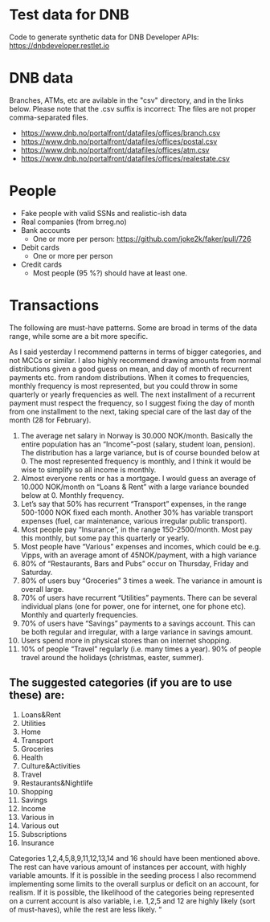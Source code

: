 # Test data for DNB

Code to generate synthetic data for DNB Developer APIs: https://dnbdeveloper.restlet.io

# DNB data

Branches, ATMs, etc are avilable in the "csv" directory, and in the links below. Please note that the .csv suffix is incorrect: The files are not proper comma-separated files.

* https://www.dnb.no/portalfront/datafiles/offices/branch.csv
* https://www.dnb.no/portalfront/datafiles/offices/postal.csv
* https://www.dnb.no/portalfront/datafiles/offices/atm.csv
* https://www.dnb.no/portalfront/datafiles/offices/realestate.csv

# People

- Fake people with valid SSNs and realistic-ish data
- Real companies (from brreg.no)
- Bank accounts
    - One or more per person: https://github.com/joke2k/faker/pull/726
- Debit cards
    - One or more per person
- Credit cards
    - Most people (95 %?) should have at least one.

# Transactions

The following are must-have patterns. Some are broad in terms of the data range, while some are a bit more specific.

As I said yesterday I recommend patterns in terms of bigger categories, and not MCCs or similar. I also highly recommend drawing amounts from normal distributions given a good guess on mean, and day of month of recurrent payments etc. from random distributions. When it comes to frequencies, monthly frequency is most represented, but you could throw in some quarterly or yearly frequencies as well. The next installment of a recurrent payment must respect the frequency, so I suggest fixing the day of month from one installment to the next, taking special care of the last day of the month (28 for February).

 
1. The average net salary in Norway is 30.000 NOK/month. Basically the entire population has an “Income”-post (salary, student loan, pension). The distribution has a large variance, but is of course bounded below at 0. The most represented frequency is monthly, and I think it would be wise to simplify so all income is monthly.
1. Almost everyone rents or has a mortgage. I would guess an average of 10.000 NOK/month on “Loans & Rent” with a large variance bounded below at 0. Monthly frequency.
1. Let’s say that 50% has recurrent “Transport” expenses, in the range 500-1000 NOK fixed each month. Another 30% has variable transport expenses (fuel, car maintenance, various irregular public transport).
1. Most people pay “Insurance”, in the range 150-2500/month. Most pay this monthly, but some pay this quarterly or yearly.
1. Most people have “Various” expenses and incomes, which could be e.g. Vipps, with an average amont of 45NOK/payment, with a high variance
1. 80% of “Restaurants, Bars and Pubs” occur on Thursday, Friday and Saturday.
1. 80% of users buy “Groceries” 3 times a week. The variance in amount is overall large.
1. 70% of users have recurrent “Utilities” payments. There can be several individual plans (one for power, one for internet, one for phone etc). Monthly and quarterly frequencies.
1. 70% of users have “Savings” payments to a savings account. This can be both regular and irregular, with a large variance in savings amount.
1. Users spend more in physical stores than on internet shopping.
1. 10% of people “Travel” regularly (i.e. many times a year). 90% of people travel around the holidays (christmas, easter, summer).

## The suggested categories (if you are to use these) are:

1. Loans&Rent
2. Utilities
3. Home
4. Transport
5. Groceries
6. Health
7. Culture&Activities
8. Travel
9. Restaurants&Nightlife
10. Shopping
11. Savings
12. Income
13. Various in
14. Various out
15. Subscriptions
16. Insurance

Categories 1,2,4,5,8,9,11,12,13,14 and 16 should have been mentioned above. The rest can have various amount of instances per account, with highly variable amounts. If it is possible in the seeding process I also recommend implementing some limits to the overall surplus or deficit on an account, for realism. If it is possible, the likelihood of the categories being represented on a current account is also variable, i.e. 1,2,5 and 12 are highly likely (sort of must-haves), while the rest are less likely. “

 